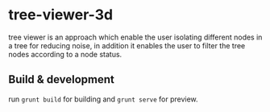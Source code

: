 # tree-viewer-3d

tree viewer is an approach which enable the user isolating different nodes in a tree for reducing noise,
 in addition it enables the user to filter the tree nodes according to a node status.


## Build & development

run `grunt build` for building and `grunt serve` for preview.

